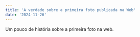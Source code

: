 ```yaml
---
title: 'A verdade sobre a primeira foto publicada na Web'
date: '2024-11-26'
---
```


Um pouco de história sobre a primeira foto na web.
